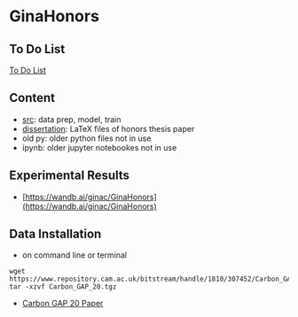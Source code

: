 # GinaHonors

## To Do List
[To Do List](Todo.md)

## Content
- [src](src): data prep, model, train
- [dissertation](Dissertation): LaTeX files of honors thesis paper
- old py: older python files not in use
- ipynb: older jupyter notebookes not in use

## Experimental Results
- [https://wandb.ai/ginac/GinaHonors](https://wandb.ai/ginac/GinaHonors)

## Data Installation
- on command line or terminal
```
wget https://www.repository.cam.ac.uk/bitstream/handle/1810/307452/Carbon_GAP_20.tgz
tar -xzvf Carbon_GAP_20.tgz
```
- [Carbon GAP 20 Paper](https://aip.scitation.org/doi/10.1063/5.0005084)
